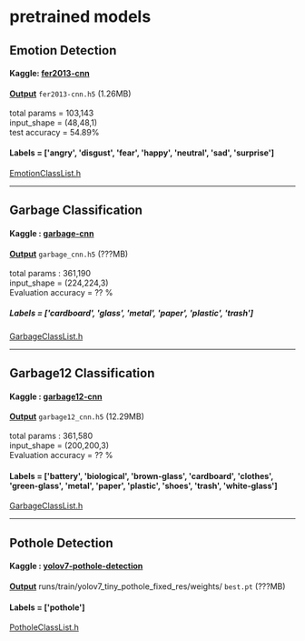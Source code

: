 # pretrained models

## Emotion Detection

#### Kaggle: [fer2013-cnn](https://www.kaggle.com/code/rkuo2000/fer2013-cnn)
**[Output](https://www.kaggle.com/code/rkuo2000/fer2013-cnn/output)** `fer2013-cnn.h5` (1.26MB)<br>
<br>
total params = 103,143<br>
input_shape = (48,48,1)<br>
test accuracy = 54.89%<br>

#### Labels = ['angry', 'disgust', 'fear', 'happy', 'neutral', 'sad', 'surprise']
[EmotionClassList.h](https://github.com/rkuo2000/EdgeAI-course/blob/main/pretrained/emotion_detection/EmotionClassList.h)<br>

---
## Garbage Classification

#### Kaggle : [garbage-cnn](https://www.kaggle.com/code/rkuo2000/garbage-cnn)
**[Output](https://www.kaggle.com/code/rkuo2000/garbage-cnn/output)**  `garbage_cnn.h5` (???MB)<br>
<br>
total params : 361,190<br>
input_shape = (224,224,3)<br>
Evaluation accuracy = ?? %<br>

##### Labels = ['cardboard', 'glass', 'metal', 'paper', 'plastic', 'trash']
[GarbageClassList.h](https://github.com/rkuo2000/EdgeAI-course/blob/main/pretrained/garbage_classification/GarbageClassList.h)<br>

---
## Garbage12 Classification

#### Kaggle : [garbage12-cnn](https://www.kaggle.com/code/rkuo2000/garbage12-cnn)
**[Output](https://www.kaggle.com/code/rkuo2000/garbage12-cnn/output)**  `garbage12_cnn.h5` (12.29MB)<br>
<br>
total params : 361,580<br>
input_shape = (200,200,3)<br>
Evaluation accuracy = ?? %<br>

#### Labels = ['battery', 'biological', 'brown-glass', 'cardboard', 'clothes', 'green-glass', 'metal', 'paper', 'plastic', 'shoes', 'trash', 'white-glass']
[GarbageClassList.h](https://github.com/rkuo2000/EdgeAI-course/blob/main/pretrained/garbage12_classification/GarbageClassList.h)<br>

---
## Pothole Detection

#### Kaggle : [yolov7-pothole-detection](https://www.kaggle.com/code/rkuo2000/yolov7-pothole-detection)
**[Output](https://www.kaggle.com/code/rkuo2000/yolov7-pothole-detection/output)**  runs/train/yolov7_tiny_pothole_fixed_res/weights/ `best.pt` (???MB)<br>

#### Labels = ['pothole']
[PotholeClassList.h](https://github.com/rkuo2000/EdgeAI-course/blob/main/pretrained/yolov7_pothole-detection/PotholeClassList.h)<br>


